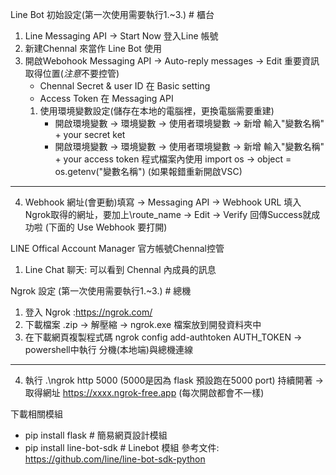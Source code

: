 Line Bot 初始設定(第一次使用需要執行1.~3.) # 櫃台
1. Line Messaging API -> Start Now 登入Line 帳號
2. 新建Chennal 來當作 Line Bot 使用
3. 開啟Webohook  Messaging API -> Auto-reply messages -> Edit 
重要資訊取得位置(*注意*不要控管)
   * Chennal Secret & user ID 在 Basic setting
   * Access Token 在 Messaging API
   1. 使用環境變數設定(儲存在本地的電腦裡，更換電腦需要重建)
       * 開啟環境變數 -> 環境變數 -> 使用者環境變數 -> 新增 輸入"變數名稱" + your secret ket
       * 開啟環境變數 -> 環境變數 -> 使用者環境變數 -> 新增 輸入"變數名稱" + your access token
        程式檔案內使用 import os -> object = os.getenv("變數名稱")
        (如果報錯重新開啟VSC)
------------------------------------------------------------------------------------------
4. Webhook 網址(會更動)填寫 -> Messaging API 
   -> Webhook URL 填入 Ngrok取得的網址，要加上\route_name
   -> Edit -> Verify 回傳Success就成功啦 (下面的 Use Webhook 要打開)


LINE Offical Account Manager 官方帳號Chennal控管
1. Line Chat 聊天: 可以看到 Chennal 內成員的訊息

Ngrok 設定 (第一次使用需要執行1.~3.) # 總機
1. 登入 Ngrok :https://ngrok.com/
2. 下載檔案 .zip -> 解壓縮 -> ngrok.exe 檔案放到開發資料夾中
3. 在下載網頁複製程式碼 ngrok config add-authtoken AUTH_TOKEN -> powershell中執行 分機(本地端)與總機連線
------------------------------------------------------------------------------------------
4. 執行 .\ngrok http 5000 (5000是因為 flask 預設跑在5000 port) 持續開著
   -> 取得網址 https://xxxx.ngrok-free.app (每次開啟都會不一樣) 
   
   
下載相關模組
* pip install flask  # 簡易網頁設計模組
* pip install line-bot-sdk # Linebot 模組
參考文件: https://github.com/line/line-bot-sdk-python
